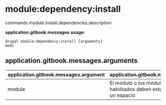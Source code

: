 # module:dependency:install
commands.module.install.dependencies.description

**application.gitbook.messages.usage:**
```
drupal module:dependency:install [arguments]
modi
```

## application.gitbook.messages.arguments
application.gitbook.messages.argument | application.gitbook.messages.details
---------|-------------
module | El módulo o los módulos que serán habilitados deben estar separados por un espacio
